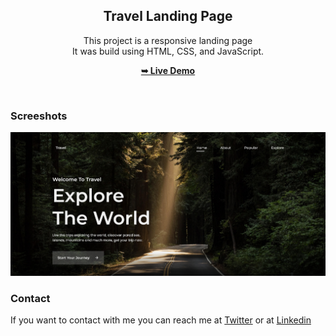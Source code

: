 
<div align="center">
  
  <h2 align="center">Travel Landing Page</h2>

  This project is a responsive landing page <br />It was build using HTML, CSS, and JavaScript.

  <a href="https://samxzhk.github.io/frontend-practice-website/travel-website"><strong>➥ Live Demo</strong></a>

</div>

<br />

### Screeshots

![Site Desktop Demo](assets/imgs/preview-page.png "Desktop Demo")

### Contact

If you want to contact with me you can reach me at [Twitter](https://www.twitter.com/sammdevjs) or at [Linkedin](https://www.linkedin.com/in/samia-cunha)